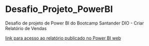 # Desafio_Projeto_PowerBI
Desafio de projeto de Power BI do Bootcamp Santander DIO - Criar Relatório de Vendas

[link para acesso ao relatório publicado no Power BI web](https://app.powerbi.com/groups/me/reports/444e36f0-37e1-4351-9e3e-a62bdd282cfc/ReportSection?experience=power-bi)
